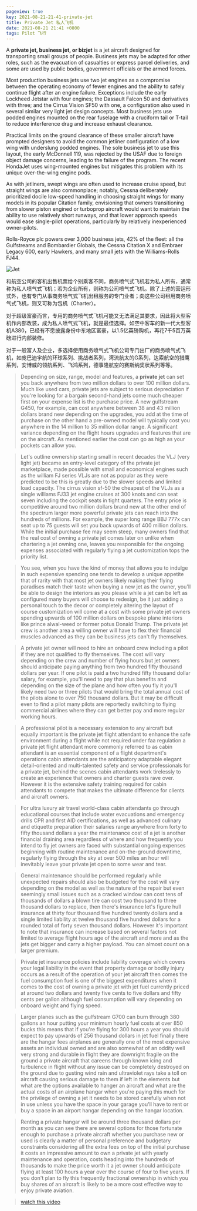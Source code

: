```yaml
---
pageview: true
key: 2021-08-21-21-41-private-jet
title: Private Jet 私人飞机
date: 2021-08-21 21:41 +0800
tags: Pilot 飞行
---
```


A **private jet, business jet, or bizjet** is a jet aircraft designed for transporting small groups of people. Business jets may be adapted for other roles, such as the evacuation of casualties or express parcel deliveries, and some are used by public bodies, government officials or the armed forces.

Most production business jets use two jet engines as a compromise between the operating economy of fewer engines and the ability to safely continue flight after an engine failure. Exceptions include the early Lockheed Jetstar with four engines; the Dassault Falcon 50 and derivatives with three; and the Cirrus Vision SF50 with one, a configuration also used in several similar very light jet design concepts. Most business jets use podded engines mounted on the rear fuselage with a cruciform tail or T-tail to reduce interference drag and increase exhaust clearance.

Practical limits on the ground clearance of these smaller aircraft have prompted designers to avoid the common jetliner configuration of a low wing with underslung podded engines. The sole business jet to use this layout, the early McDonnell 119, was rejected by the USAF due to foreign object damage concerns, leading to the failure of the program. The recent HondaJet uses wing-mounted engines but mitigates this problem with its unique over-the-wing engine pods.

As with jetliners, swept wings are often used to increase cruise speed, but straight wings are also commonplace; notably, Cessna deliberately prioritized docile low-speed handling in choosing straight wings for many models in its popular Citation family, envisioning that owners transitioning from slower piston engined or turboprop aircraft would want to maintain the ability to use relatively short runways, and that lower approach speeds would ease single-pilot operations, particularly by relatively inexperienced owner-pilots.

Rolls-Royce plc powers over 3,000 business jets, 42% of the fleet: all the Gulfstreams and Bombardier Globals, the Cessna Citation X and Embraer Legacy 600, early Hawkers, and many small jets with the Williams-Rolls FJ44.

![Jet](https://tenetai.com/iclass/jet.jpg)

和航空公司的客机出售机票给个别乘客不同，商务喷气式飞机若为私人所有，通常称为私人喷气式飞机；若为企业所有，则称为公司喷气式飞机。除了上述的营运形式外，也有专门从事商务喷气式飞机出租服务的专门业者；向这些公司租用商务喷气式飞机，则又可称为包机（Charter）。

对于超级富豪而言，专用的商务喷气式飞机可能又无法满足其要求，因此将大型客机作内部改装，成为私人喷气式飞机，就是最佳选择。如空中客车的新一代大型客机A380，已经有不愿披露身份中东地区富豪，以1.5亿英磅购机，再花7千5百万英磅进行内部装修。

对于一般富人及企业，多选择使用商务喷气式飞机公司专门出厂的商务喷气式飞机，如庞巴迪宇航的环球系列、挑战者系列，湾流航太的G系列，达索航空的猎鹰系列，安博威的领航系列、飞鸿系列，德事隆航空的赛斯纳奖状系列等等。

> Depending on size, range, model and features, a **private jet** can set you back anywhere from two million dollars to over 100 million dollars. Much like used cars, private jets are subject to serious depreciation if you're looking for a bargain second-hand jets come much cheaper first on your expense list is the purchase price. A new gulfstream G450, for example, can cost anywhere between 38 and 43 million dollars brand new depending on the upgrades, you add at the time of purchase on the other hand a pre-owned model will typically cost you anywhere in the 14 million to 35 million dollar range. A significant variance depending on the flight hours upgrades and features that are on the aircraft. As mentioned earlier the cost can go as high as your pockets can allow you.

> Let's outline ownership starting small in recent decades the VLJ (very light jet) became an entry-level category of the private jet marketplace, made possible with small and economical engines such as the william FJ series VLJs are not as popular as they were predicted to be this is greatly due to the slower speeds and limited load capacity. The cirrus vision sf-50 the cheapest of the VLJs as a single williams FJ33 jet engine cruises at 300 knots and can seat seven including the cockpit seats in tight quarters. The entry price is competitive around two million dollars brand new at the other end of the spectrum larger more powerful private jets can reach into the hundreds of millions. For example, the super long range BBJ 777x can seat up to 75 guests will set you back upwards of 400 million dollars. While the initial purchase fee may seem steep, many owners find that the real cost of owning a private jet comes later on unlike when chartering a jet owning one, leaves you responsible for the ongoing expenses associated with regularly flying a jet customization tops the priority list.

> You see, when you have the kind of money that allows you to indulge in such expensive spending one tends to develop a unique appetite that of rarity with that most jet owners likely making their flying paradises match their taste when buying a new jet as the owner, you'll be able to design the interiors as you please while a jet can be left as configured many buyers will choose to redesign, be it just adding a personal touch to the decor or completely altering the layout of course customization will come at a cost with some private jet owners spending upwards of 100 million dollars on bespoke plane interiors like prince alwal-weed or former potus Donald Trump. The private jet crew is another area a willing owner will have to flex their financial muscles advanced as they can be business jets can't fly themselves.

> A private jet owner will need to hire an onboard crew including a pilot if they are not qualified to fly themselves. The cost will vary depending on the crew and number of flying hours but jet owners should anticipate paying anything from two hundred fifty thousand dollars per year. If one pilot is paid a two hundred fifty thousand dollar salary, for example, you'll need to pay that plus benefits and depending on the size of the plane and how often you fly it you'll likely need two or three pilots that would bring the total annual cost of the pilots alone to over 750 thousand dollars. But it may be difficult even to find a pilot many pilots are reportedly switching to flying commercial airlines where they can get better pay and more regular working hours.

> A professional pilot is a necessary extension to any aircraft but equally important is the private jet flight attendant to enhance the safe environment during a flight while not required under faa regulation a private jet flight attendant more commonly referred to as cabin attendant is an essential component of a flight department's operations cabin attendants are the anticipatory adaptable elegant detail-oriented and multi-talented safety and service professionals for a private jet, behind the scenes cabin attendants work tirelessly to create an experience that owners and charter guests rave over. However it is the extensive safety training required for cabin attendants to compete that makes the ultimate difference for clients and aircraft owners.

> For ultra luxury air travel world-class cabin attendants go through educational courses that include water evacuations and emergency drills CPR and first AID certifications, as well as advanced culinary and etiquette preparation their salaries range anywhere from forty to fifty thousand dollars a year the maintenance cost of a jet is another financial draining area regardless of where and how frequently you intend to fly jet owners are faced with substantial ongoing expenses beginning with routine maintenance and on-the-ground downtime, regularly flying through the sky at over 500 miles an hour will inevitably leave your private jet open to some wear and tear. 

> General maintenance should be performed regularly while unexpected repairs should also be budgeted for the cost will vary depending on the model as well as the nature of the repair but even seemingly small issues such as a cracked window can cost tens of thousands of dollars a blown tire can cost two thousand to three thousand dollars to replace, then there's insurance let's figure hull insurance at thirty four thousand five hundred twenty dollars and a single limited liability at twelve thousand five hundred dollars for a rounded total of forty seven thousand dollars. However it's important to note that insurance can increase based on several factors not limited to average flight hours age of the aircraft and more and as the jets get bigger and carry a higher payload. You can almost count on a larger premium.

> Private jet insurance policies include liability coverage which covers your legal liability in the event that property damage or bodily injury occurs as a result of the operation of your jet aircraft then comes the fuel consumption fuel is one of the biggest expenditures when it comes to the cost of owning a private jet with jet fuel currently priced at around two dollars and twenty five cents to five dollars and fifty cents per gallon although fuel consumption will vary depending on onboard weight and flying speed.

> Larger planes such as the gulfstream G700 can burn through 380 gallons an hour putting your minimum hourly fuel costs at over 850 bucks this means that if you're flying for 300 hours a year you should expect to pay upwards of 256 thousand dollars in jet fuel finally there are the hangar fees airplanes are generally one of the most expensive assets an individual owned and are also somewhat of an oddity well very strong and durable in flight they are downright fragile on the ground a private aircraft that careens through known icing and turbulence in flight without any issue can be completely destroyed on the ground due to gusting wind rain and ultraviolet rays take a toll on aircraft causing serious damage to them if left in the elements but what are the options available to hanger an aircraft and what are the actual costs of an airplane hangar when you're paying this much for the privilege of owning a jet it needs to be stored carefully when not in use unless you have the space in your garage you'll have to rent or buy a space in an airport hangar depending on the hangar location.

> Renting a private hangar will be around three thousand dollars per month as you can see there are several options for those fortunate enough to purchase a private aircraft whether you purchase new or used is clearly a matter of personal preference and budgetary constraints considering all the extra fees on top of the initial purchase it costs an impressive amount to own a private jet with yearly maintenance and operation, costs heading into the hundreds of thousands to make the price worth it a jet owner should anticipate flying at least 100 hours a year over the course of four to five years. If you don't plan to fly this frequently fractional ownership in which you buy shares of an aircraft is likely to be a more cost effective way to enjoy private aviation.

> [watch this video](https://www.youtube.com/watch?v=kn9LLzhhCSI)

<!--more-->
